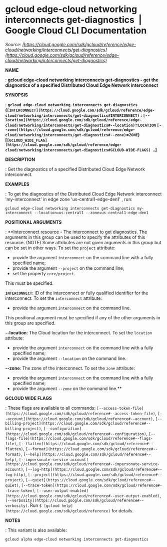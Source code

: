 # gcloud edge-cloud networking interconnects get-diagnostics  |  Google Cloud CLI Documentation

*Source: [https://cloud.google.com/sdk/gcloud/reference/edge-cloud/networking/interconnects/get-diagnostics](https://cloud.google.com/sdk/gcloud/reference/edge-cloud/networking/interconnects/get-diagnostics)*

**NAME**

: **gcloud edge-cloud networking interconnects get-diagnostics - get the diagnostics of a specified Distributed Cloud Edge Network interconnect**

**SYNOPSIS**

: **`gcloud edge-cloud networking interconnects get-diagnostics` (`[INTERCONNECT](https://cloud.google.com/sdk/gcloud/reference/edge-cloud/networking/interconnects/get-diagnostics#INTERCONNECT)` : `[--location](https://cloud.google.com/sdk/gcloud/reference/edge-cloud/networking/interconnects/get-diagnostics#--location)`=`LOCATION` `[--zone](https://cloud.google.com/sdk/gcloud/reference/edge-cloud/networking/interconnects/get-diagnostics#--zone)`=`ZONE`) [`[GCLOUD_WIDE_FLAG](https://cloud.google.com/sdk/gcloud/reference/edge-cloud/networking/interconnects/get-diagnostics#GCLOUD-WIDE-FLAGS) …`]**

**DESCRIPTION**

: Get the diagnostics of a specified Distributed Cloud Edge Network interconnect.

**EXAMPLES**

: To get the diagnostics of the Distributed Cloud Edge Network interconnect
'my-interconnect' in edge zone 'us-central1-edge-den1' , run:

```
gcloud edge-cloud networking interconnects get-diagnostics my-interconnect --location=us-central1 --zone=us-central1-edge-den1
```

**POSITIONAL ARGUMENTS**

: **Interconnect resource - The interconnect to get diagnostics. The arguments in
this group can be used to specify the attributes of this resource. (NOTE) Some
attributes are not given arguments in this group but can be set in other ways.
To set the `project` attribute:

- provide the argument `interconnect` on the command line with a fully
specified name;
- provide the argument `--project` on the command line;
- set the property `core/project`.

This must be specified.

**`INTERCONNECT`**:
ID of the interconnect or fully qualified identifier for the interconnect.
To set the `interconnect` attribute:

- provide the argument `interconnect` on the command line.

This positional argument must be specified if any of the other arguments in this
group are specified.

**--location**:
The Cloud location for the interconnect.
To set the `location` attribute:

- provide the argument `interconnect` on the command line with a fully
specified name;
- provide the argument `--location` on the command line.

**--zone**:
The zone of the interconnect.
To set the `zone` attribute:

- provide the argument `interconnect` on the command line with a fully
specified name;
- provide the argument `--zone` on the command line.**

**GCLOUD WIDE FLAGS**

: These flags are available to all commands: `[--access-token-file](https://cloud.google.com/sdk/gcloud/reference#--access-token-file)`,
`[--account](https://cloud.google.com/sdk/gcloud/reference#--account)`, `[--billing-project](https://cloud.google.com/sdk/gcloud/reference#--billing-project)`,
`[--configuration](https://cloud.google.com/sdk/gcloud/reference#--configuration)`,
`[--flags-file](https://cloud.google.com/sdk/gcloud/reference#--flags-file)`,
`[--flatten](https://cloud.google.com/sdk/gcloud/reference#--flatten)`, `[--format](https://cloud.google.com/sdk/gcloud/reference#--format)`, `[--help](https://cloud.google.com/sdk/gcloud/reference#--help)`, `[--impersonate-service-account](https://cloud.google.com/sdk/gcloud/reference#--impersonate-service-account)`,
`[--log-http](https://cloud.google.com/sdk/gcloud/reference#--log-http)`,
`[--project](https://cloud.google.com/sdk/gcloud/reference#--project)`, `[--quiet](https://cloud.google.com/sdk/gcloud/reference#--quiet)`, `[--trace-token](https://cloud.google.com/sdk/gcloud/reference#--trace-token)`, `[--user-output-enabled](https://cloud.google.com/sdk/gcloud/reference#--user-output-enabled)`,
`[--verbosity](https://cloud.google.com/sdk/gcloud/reference#--verbosity)`.
Run `$ [gcloud help](https://cloud.google.com/sdk/gcloud/reference)` for details.

**NOTES**

: This variant is also available:

```
gcloud alpha edge-cloud networking interconnects get-diagnostics
```